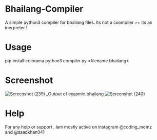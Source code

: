 # Bhailang-Compiler
A simple python3 compiler for bhailang files. Its not a coompiler _+_+ its an inerpreter !

# Usage
pip install colorama
python3 compiler.py <filename.bhailang>

# Screenshot
![Screenshot (239)](https://user-images.githubusercontent.com/93708296/158397566-46e09ac2-e4c3-480e-90e4-2a13eae10d48.png)
 _Output of exapmle.bhailang
 ![Screenshot (240)](https://user-images.githubusercontent.com/93708296/158397665-00a3ed65-ce29-4956-ae4c-754bc2142ac7.png)

# Help
For any help or support , iam mostly active on instagram @coding_memz and @saadkhan041
